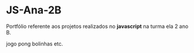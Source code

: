 # JS-Ana-2B
Portfólio referente  aos projetos realizados no **javascript** na turma ela 2 ano B.

jogo pong 
bolinhas 
etc.
